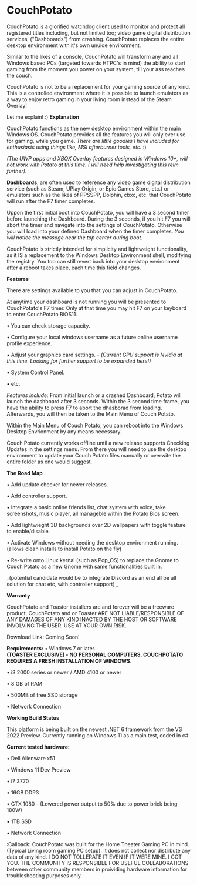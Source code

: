 # CouchPotato
CouchPotato is a glorified watchdog client used to monitor and protect all registered titles including, but not limited too; video game digital distribution services, ("Dashboards") from crashing. CouchPotato replaces the entire desktop environment with it's own unuiqe environment. 

Similar to the likes of a console, CouchPotato will transform any and all Windows based PCs (targeted towards HTPC's in mind) the ability to start gaming from the moment you power on your system, till your ass reaches the couch.  

CouchPotato is not to be a replacement for your gaming source of any kind.  This is a controlled environment where it is possible to launch emulators as a way to enjoy retro gaming in your living room instead of the Steam Overlay!

Let me explain! :)
**Explanation** 

CouchPotato functions as the new desktop environment within the main Windows OS. 
CouchPotato provides all the features you will only ever use for gaming, while you game. 
_There are little goodies I have included for enthusiasts using things like, MSI afterburner tools, etc._ :)

_(The UWP apps and XBOX Overlay features designed in Windows 10+, will not work with Potato at this time.  I will need help investigating this relm further)_.

**Dashboards**, 
are often used to reference any video game digital distribution service (such as Steam, UPlay Origin, or Epic Games Store, etc.) or emulators such as the likes of PPSSPP, Dolphin, cbxc, etc. that CouchPotato will run after the F7 timer completes.

Uppon the first initial boot into CouchPotato, you will have a 3 second timer before launching the Dashboard. During the 3 seconds, if you hit F7 you will abort the timer and navigate into the settings of CouchPotato. Otherwise you will load into your defined Dashboard when the timer completes.  _You will notice the message near the top center during boot._

CouchPotato is strictly intended for simplicity and lightweight functionality, as it IS a replacement to the Windows Desktop Environment shell, modifying the registry. You too can still revert back into your desktop environment after a reboot takes place, each time this field changes. 


**Features**

There are settings available to you that you can adjust in CouchPotato.

At anytime your dashboard is not running you will be presented to CouchPotato's F7 timer. Only at that time you may hit F7 on your keyboard to enter CouchPotato BiOS11. 

• You can check storage capacity.

• Configure your local windows username as a future online username profile experience.  

• Adjust your graphics card settings. - _(Current GPU support is Nvidia at this time. Looking for further support to be expanded here!)_

• System Control Panel.

• etc.


_Features include:_ 
From initial launch or a crashed Dashboard, Potato will launch the dashboard after 3 seconds. Within the 3 second time frame, you have the ability to press F7 to abort the dhasborad from loading.  Afterwards, you will then be taken to the Main Menu of Couch Potato. 

Within the Main Menu of Couch Potato, you can reboot into the Windows Desktop Envrionment by any means necessary. 

Couch Potato currently works offline until a new release supports Checking Updates in the settings menu. From there you will need to use the desktop environment to update your Couch Potato files manually or overwite the entire folder as one would suggest.


**The Road Map**

• Add update checker for newer releases.

• Add controller support.

• Integrate a basic online friends list, chat system with voice, take screenshots, music player, all manageble within the Potato Bios screen.

• Add lightwieght 3D backgrounds over 2D wallpapers with toggle feature to enable/disable.

• Activate Windows without needing the desktop environment running. (allows clean installs to install Potato on the fly)

• Re-write onto Linux kernal (such as Pop_OS) to replace the Gnome to Couch Potato as a new Gnome with same functionalities built in.

_(potential candidate would be to integrate Discord as an end all be all solution for chat etc, with controller support) _


**Warranty**

CouchPotato and Toaster installers are and forever will be a freeware product. CouchPotato and or Toaster ARE NOT LIABLE/RESPONSIBLE OF ANY DAMAGES OF ANY KIND INACTED BY THE HOST OR SOFTWARE INVOLVING THE USER. USE AT YOUR OWN RISK.

Download Link: Coming Soon!


**Requirements:**
• Windows 7 or later.  
**(TOASTER EXCLUSIVE) -  NO  PERSONAL  COMPUTERS.  COUCHPOTATO  REQUIRES  A  FRESH  INSTALLATION  OF  WINDOWS.**

• i3 2000 series or newer / AMD 4100 or newer

• 8 GB of RAM

• 500MB of free SSD storage

• Network Connection



**Working Build Status**

This platform is being built on the newest .NET 6 framework from the VS 2022 Preview. Currently running on Windows 11 as a main test, coded in c#.

**Current tested hardware:**

• Dell Alienware x51

• Windows 11 Dev Preview

• i7 3770

• 16GB DDR3

• GTX 1080 - (Lowered power output to 50% due to power brick being 180W)

• 1TB SSD

• Network Connection


:Callback:
CouchPotato was built for the Home Theater Gaming PC in mind. (Typical Living room gaming PC setup). It does not collect nor distribute any data of any kind. I DO NOT TOLLERATE IT EVEN IF IT WERE MINE. I GOT YOU.  THE  COMMUNITY  IS  RESPONSIBLE  FOR  USEFUL  COLLABORATIONS  between other community members in proividing hardware information for troubleshooting purposes only.

